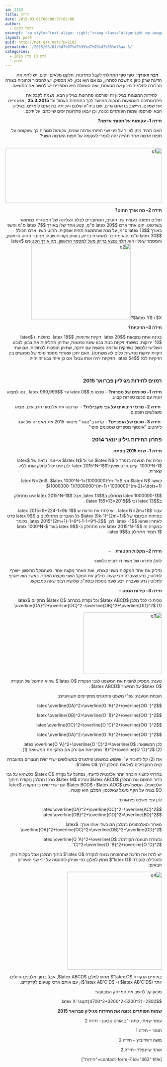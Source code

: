 ```yaml
---
id: 2182
title: חידות
date: 2015-03-01T00:00:57+02:00
author:
  - דניאל לובזנס
excerpt: '<p style="text-align: right;"><img class="alignright wp-image-1696" src="http://net-gar.net/wp-content/uploads/2014/11/unnamed-1.jpg" alt="unnamed (1)" width="101" height="106" />מדור החידות לילדים ונוער המחודש, יותר אתגר, יותר עניין בעריכת <span style="color: #222222;">דניאל לובזנס.</span></p>'
layout: post
guid: http://net-gar.net/?p=2182
permalink: '/2015/03/01/%d7%97%d7%99%d7%93%d7%95%d7%aa-5/'
categories:
  - גליון 13 מרץ 2015
  - חידות
---
```

<p style="direction: rtl;">
     <strong>דבר העורך: </strong> סוף סוף התחלתי לקבל פתרונות. חלקם מלאים ויפים. יש לתת את הדעת שרק כיוון מחשבה לפתרון, גם אם הוא נכון, לא מספיק. יש להסביר ולהוכיח בצורה הברורה לתלמיד תיכון את הטענות, ואם השאלה היא מספרית יש לחשב את התוצאה.
</p>

<p style="direction: rtl;">
      לחידות המוצגות בגיליון זה יפורסמו פתרונות בגיליון הבא. נשמח לקבל את פתרונותיכם באמצעות המקום המיועד לכך בתחתית העמוד עד <strong>25.3.2015 </strong>, אנא ציינו את שמכם, היישוב בו אתם גרים, שם ביה"ס שלכם והכיתה בה אתם לומדים. בגיליון הבא יפורסמו שמות הפותרים נכונה, וכן יובאו פתרונות יפים שייכתבו על ידכם.
</p>

<p style="direction: rtl;">
  <strong>חידה 1</strong><strong>– עקומות על תפוחי אדמה?</strong>
</p>

<p style="direction: rtl;">
  האם תמיד ניתן לצייר על פני שני תפוחי אדמה שונים, עקומות סגורות כך שעקומה על תפוח אדמה אחד תהייה זהה לגמרי לעקומה על תפוח האדמה השני?
</p>

<p style="direction: rtl;">
   <img class="aligncenter size-full wp-image-2183" src="http://net-gar.net/wp-content/uploads/2015/02/q1.jpg" alt="q1" width="503" height="177" />
</p>

<p style="direction: rtl;">
  <strong>חידה 2</strong><strong>– מה אורך החוט?</strong>
</p>

<p style="direction: rtl;">
  תולים תמונה בעזרת שני חוטים, המחוברים לצלע העליונה של המסגרת כמתואר בשרטוט. חוט אחד ארכו $latex 20$ ס"מ, קטע אחד שלו באורך $latex 7$ ס"מ והשני באורך $latex 13$ ס"מ, על מנת שהתמונה תהיה אופקית. החוט השני ארכו הכולל $latex 30$ ס"מ והוא מחובר למסגרת בדיוק באותן נקודות שבהן מחובר החוט הראשון, והמסמר שעליו הוא תלוי נמצא בדיוק מעל למסמר הראשון. מה אורך הקטעים $latex X$ ו $latex Y$?<img class="aligncenter size-full wp-image-2184" src="http://net-gar.net/wp-content/uploads/2015/02/q2.png" alt="q2" width="320" height="243" />
</p>

<p style="direction: rtl;">
  <strong>חידה 3</strong><strong>– הזיקיות?</strong>
</p>

<p style="direction: rtl;">
  בגינה אחת נמצאות $latex 20$  זיקיות אדומות, $latex 18$  כחולות, ו $latex 16$  ירוקות. כששתי זיקיות בנות צבע שונה נפגשות, שתיהן מחליפות את צבען לצבע השלישי (למשל כשזיקית אדומה נפגשת עם ירוקה, שתיהן הופכות לכחולות. אם שתי זיקיות ירוקות נפגשות כלום לא משתנה). האם יתכן שאחרי מספר סופי של מפגשים בין הזיקיות לכל $latex 54$  הזיקיות יהיה אותו צבע? אם כן איזה צבע זה יהיה.
</p>

<p style="direction: rtl;">
  <strong> </strong>
</p>

<h3 style="direction: rtl;">
  רמזים לחידות מגיליון פברואר 2015
</h3>

<p style="direction: rtl;">
  <strong>חידה 1</strong><strong>– סכומים של ספרות? </strong>– סכמו מ $latex 0$ עד $latex 999,999$ , נסו למצוא זוגות עם סכום ספרות קבוע.
</p>

<p style="direction: rtl;">
   <strong>חידה 2</strong><strong>– מרכזי ריבועים על גבי מקבילית? </strong>&#8211;  שרטטו את אלכסוני הרבועים, מצאו משולשים חופפים.
</p>

<p style="direction: rtl;">
   <strong>חידה 3</strong><strong>– סכום של הופכיים? </strong>– קראו ב"נטגר" מינואר 2015 את מאמרה של אנה ליזהטוב "אינסוף מספרים שסכומם סופי"
</p>

<h3 style="direction: rtl;">
  פתרון החידות גיליון ינואר 2014
</h3>

<p style="direction: rtl;">
  <strong>חידה 1</strong><strong>– שנת 2015 בפתח </strong>
</p>

<p style="direction: rtl;">
  נוכיח את הטענה בנפרד ל $latex N$ זוגי ול $latex N$ אי-זוגי. נראה של $latex 1000^N-1$  קיים גורם שאין ל$latex 2015^N-1$  לכן אינו יכול לחלק אותו ללא שארית.
</p>

<p style="direction: rtl;">
  כאשר $latex N$ זוגי $latex N=2m$. $latex 1000^N-1=(1000000)^m-1=(1000000-1)(1000000^{m-1}+1000000^{m-2}+\dots+1)$
</p>

<p style="direction: rtl;">
  $latex 1000000-1$ מתחלק ב$latex 13$, אבל $latex 2015^N-1$ אינו מתחלק ב$latex 13$ (כי $latex 155*13=2015$) .
</p>

<p style="direction: rtl;">
  עבור $latex N=2m+1$ . יש לתת את הדעת ש $latex 2015=9*224-1=9k-1$. בפיתוח הבינומי של $latex (9k-1)^{2m+1}$ כל האברים מתחלקים ב $latex 9$ פרט לאחרון שהוא $latex -1$  לכן: $latex 2015^{2m+1}-1=9*l-1-1=9*l-2$, כלומר במקרה זה $latex 2015^N-1$ אינו מתחלק ב-$latex 9$ בעוד $latex 1000^N-1$ תמיד מתחלק ב$latex 9$.
</p>

<p style="direction: rtl;">
  <strong> </strong>
</p>

<p style="direction: rtl;">
  <strong>חידה 2</strong><strong>– מקלות הקטורת</strong>    &#8211;
</p>

<p style="direction: rtl;">
  להלן פתרונו של משה דוידוביץ כלשונו:
</p>

<p style="direction: rtl;">
  נדליק את אחד המקלות משני קצותיו, ואת האחר מקצה אחד. כשהמקל הראשון יישרף לחלוטין, נדע שעברה חצי שעה. נדליק את המקל השני מקצהו האחר. כאשר הוא יישרף לחלוטין נדע שעברה רבע שעה נוספת ובסה"כ שלושת רבעי שעה כמבוקש.
</p>

<p style="direction: rtl;">
  <strong>חידה 3</strong><strong>– קידוח הנפט</strong> –
</p>

<p style="direction: rtl;">
  נוכיח כי לכל מלבן $latex ABCD$ וכל נקודה במרחב $latex O$ מתקיים $latex \overline{OA}^2+\overline{OC}^2=\overline{OB}^2+\overline{OD}^2$ (1).
</p>

<p style="direction: rtl;">
  <img class="aligncenter size-full wp-image-2206" src="http://net-gar.net/wp-content/uploads/2015/02/q3.png" alt="q3" width="252" height="197" />
</p>

<p style="direction: rtl;">
  טענה: מספיק להוכיח את המשפט לגבי הנקודה $latex O'$ שהיא ההיטל של הנקודה $latex O$ על המישור $latex ABCD$ .
</p>

<p style="direction: rtl;">
  הוכחת הטענה: עפ"י משפט פיתגורס מתקיימים השוויוניים:
</p>

<p style="direction: rtl;">
  $latex \overline{OA}^2=\overline{O 'A}^2+\overline{OO '}^2$
</p>

<p style="direction: rtl;">
  $latex \overline{OB}^2=\overline{O 'B}^2+\overline{OO '}^2$
</p>

<p style="direction: rtl;">
  $latex \overline{OC}^2=\overline{O 'C}^2+\overline{OO '}^2$
</p>

<p style="direction: rtl;">
  $latex \overline{OA}^2=\overline{O 'A}^2+\overline{OO '}^2$
</p>

<p style="direction: rtl;">
  לכן המשוואה: $latex \overline{O 'A}^2+\overline{O 'C}^2=\overline{O 'B}^2+\overline{O 'D}^2$ (2) מתקיימת אם ורק אם מתקיימת המשוואה (1).
</p>

<p style="direction: rtl;">
  את (2) קל להוכיח ע"י שימוש במשפט פיתגורס במשולשים ישרי זווית הנוצרים מהעברת קוים המקבילים לצלעות המלבן דרך $latex O'$.
</p>

<p style="direction: rtl;">
  בחרתי להציג הוכחה יותר אלגנטית לדעתי, נסתכל על נקודה $latex O$ כלשהיא על גבי כדור החוסם את המלבן $latex ABCD$ ומרכזו $latex M$ מרכז המלבן (נקודת חיתוך אלכסוניו). המשולשים $latex AOC$ ו $latex BOD$ הם ישרי זווית כי הנקודה $latex O$ בנויה על הקף מעגל שאלכסון המלבן הוא קוטרו.
</p>

<p style="direction: rtl;">
  לכן עפי משפט פיתגורס:
</p>

<p style="direction: rtl;">
  $latex \overline{OA}^2+\overline{OC}^2=\overline{AC}^2$<br /> $latex \overline{OB}^2+\overline{OD}^2=\overline{BD}^2$
</p>

<p style="direction: rtl;">
  מאחר והאלכסונים במלבן הם בעלי אותו אורך: $latex \overline{OA}^2+\overline{OC}^2=\overline{OB}^2+\overline{OD}^2$
</p>

<p style="direction: rtl;">
  ובעזרת הטענה הקודמת: $latex \overline{O 'A}^2+\overline{O 'C}^2=\overline{O 'B}^2+\overline{O 'D}^2$ .
</p>

<p style="direction: rtl;">
  יש לתת את הדעת שההוכחה נכונה לנקודה $latex O'$ בתוך המלבן אבל בקלות ניתן להכלילה לנקודה $latex O"$ מחוץ למלבן כפי שניתן להדגמה על ידי שני האיורים הבאים:
</p>

<p style="direction: rtl;">
  <img class="aligncenter size-full wp-image-2205" src="http://net-gar.net/wp-content/uploads/2015/02/q4.png" alt="q4" width="304" height="314" />
</p>

<p style="direction: rtl;">
  באיורים הנקודה $latex O"$ מחוץ למלבן $latex ABCD$, אבל בתוך מלבנים גדולים יותר ($latex AB'C'D$ ו- $latex AB'C'D'$), עם אותם ארכי קטעים לקדקדים.
</p>

<p style="direction: rtl;">
  מכאן קל לחשב את המרחק המבוקש:
</p>

<p style="direction: rtl;">
  $latex X=\sqrt{4700^2+3200^2-5200^2}=2300$
</p>

<p style="direction: rtl;">
  <strong>שמות הפותרים נכונה את החידות מגיליון פברואר 2015</strong>
</p>

<p style="direction: rtl;">
  עומר שמחי, כתה י"ב אורט טבעון – חידה 2
</p>

<p style="direction: rtl;">
  תומר – חידה 1
</p>

<p style="direction: rtl;">
  משה דווידוביץ – חידה 2
</p>

<p style="direction: rtl;">
  אוהד שיינפלד –חידה 2
</p>

<p style="direction: rtl;">
  <span style="color: #222222;">[contact-form-7 id="463" title="חידות"]</span>
</p>

<p style="direction: rtl;">
  <strong> </strong>
</p>